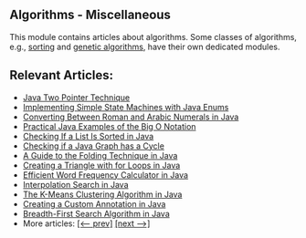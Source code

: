 ## Algorithms - Miscellaneous

This module contains articles about algorithms. Some classes of algorithms, e.g., [sorting](/algorithms-sorting) and
[genetic algorithms](/algorithms-genetic), have their own dedicated modules. 

## Relevant Articles:

- [Java Two Pointer Technique](https://www.baeldung.com/java-two-pointer-technique)
- [Implementing Simple State Machines with Java Enums](https://www.baeldung.com/java-enum-simple-state-machine)
- [Converting Between Roman and Arabic Numerals in Java](https://www.baeldung.com/java-convert-roman-arabic)
- [Practical Java Examples of the Big O Notation](https://www.baeldung.com/java-algorithm-complexity)
- [Checking If a List Is Sorted in Java](https://www.baeldung.com/java-check-if-list-sorted)
- [Checking if a Java Graph has a Cycle](https://www.baeldung.com/java-graph-has-a-cycle)
- [A Guide to the Folding Technique in Java](https://www.baeldung.com/folding-hashing-technique)
- [Creating a Triangle with for Loops in Java](https://www.baeldung.com/java-print-triangle)
- [Efficient Word Frequency Calculator in Java](https://www.baeldung.com/java-word-frequency)
- [Interpolation Search in Java](https://www.baeldung.com/java-interpolation-search)
- [The K-Means Clustering Algorithm in Java](https://www.baeldung.com/java-k-means-clustering-algorithm)
- [Creating a Custom Annotation in Java](https://www.baeldung.com/java-custom-annotation)
- [Breadth-First Search Algorithm in Java](https://www.baeldung.com/java-breadth-first-search)
- More articles: [[<-- prev]](/algorithms-miscellaneous-2) [[next -->]](/algorithms-miscellaneous-4)
